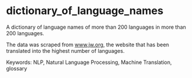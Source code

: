 dictionary_of_language_names
============================

A dictionary of language names of more than 200 languages in more than 200 languages. 

The data was scraped from www.jw.org, the website that has been translated into the highest number of languages. 

Keywords: NLP, Natural Language Processing, Machine Translation, glossary
